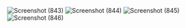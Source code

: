 ![Screenshot (843)](https://github.com/MatthewAldhinoSirait/4522210087_MatthewAldhinoSirait/assets/148308997/dfb07fc9-b4b2-4075-a4d7-7f0f8c25edb6)
![Screenshot (844)](https://github.com/MatthewAldhinoSirait/4522210087_MatthewAldhinoSirait/assets/148308997/574608cf-9ab2-4fad-a203-929eef38dca5)
![Screenshot (845)](https://github.com/MatthewAldhinoSirait/4522210087_MatthewAldhinoSirait/assets/148308997/88ce0860-565b-4b4f-8962-8d096380b6b1)
![Screenshot (846)](https://github.com/MatthewAldhinoSirait/4522210087_MatthewAldhinoSirait/assets/148308997/d32da22c-0959-4c1a-93bf-3fba3037afb4)

